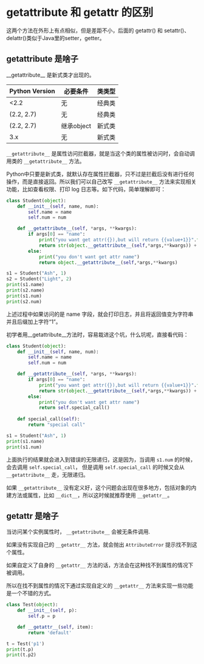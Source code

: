 # __getattribute__ 和 __getattr__ 的区别

这两个方法在外形上有点相似，但是差距不小，后面的 getattr() 和 setattr()、delattr()类似于Java里的setter，getter。

## __getattribute__ 是啥子

\_\_getattribute__ 是新式类才出现的。

|Python Version|必要条件|类类型|
|--------------|-------|-----|
|<2.2|无|经典类|
|(2.2, 2.7)|无|经典类
|(2.2, 2.7)|继承object|新式类|
|3.x|无|新式类|

`__getattribute__` 是属性访问拦截器，就是当这个类的属性被访问时，会自动调用类的 `__getattribute__` 方法。

Python中只要是新式类，就默认存在属性拦截器，只不过是拦截后没有进行任何操作，而是直接返回。所以我们可以自己改写 `__getattribute__` 方法来实现相关功能，比如查看权限、打印 log 日志等。如下代码，简单理解即可：

```python
class Student(object):
    def __init__(self, name, num):
        self.name = name
        self.num = num

    def __getattribute__(self, *args, **kwargs):
        if args[0] == "name":
            print("you want get attr({}),but will return {{value+1}}".format(args[0]))
            return str(object.__getattribute__(self,*args,**kwargs)) + "1"
        else:
            print("you don't want get attr name")
            return object.__getattribute__(self,*args,**kwargs)

s1 = Student("Ash", 1)
s2 = Student("Light", 2)
print(s1.name)
print(s2.name)
print(s1.num)
print(s2.num)
```

上述过程中如果访问的是 name 字段，就会打印日志，并且将返回值变为字符串并且后缀加上字符“1”。

初学者用__getattribute__方法时，容易栽进这个坑，什么坑呢，直接看代码：

```python
class Student(object):
    def __init__(self, name, num):
        self.name = name
        self.num = num

    def __getattribute__(self, *args, **kwargs):
        if args[0] == "name":
            print("you want get attr({}),but will return {{value+1}}".format(args[0]))
            return str(object.__getattribute__(self,*args,**kwargs)) + "1"
        else:
            print("you don't want get attr name")
            return self.special_call()
    
    def special_call(self):
        return "special call"

s1 = Student("Ash", 1)
print(s1.name)
print(s1.num)
```

上面执行的结果就会进入到错误的无限递归，这是因为，当调用 `s1.num` 的时候，会去调用 `self.special_call`， 但是调用 `self.special_call` 的时候又会从 `__getattribute__` 走，无限递归。

如果 `__getattribute__` 没有定义好，这个问题会出现在很多地方，包括对象的内建方法或属性，比如  `__dict__`，所以这时候就推荐使用 `__getattr__`。

## __getattr__ 是啥子

当访问某个实例属性时， `__getattribute__` 会被无条件调用.

如果没有实现自己的 `__getattr__` 方法，就会抛出 `AttributeError` 提示找不到这个属性。

如果自定义了自身的 `__getattr__` 方法的话，方法会在这种找不到属性的情况下被调用。

所以在找不到属性的情况下通过实现自定义的 `__getattr__` 方法来实现一些功能是一个不错的方式。

```python
class Test(object):
    def __init__(self, p):
        self.p = p

    def __getattr__(self, item):
        return 'default'

t = Test('p1')
print(t.p)
print(t.p2)
```
